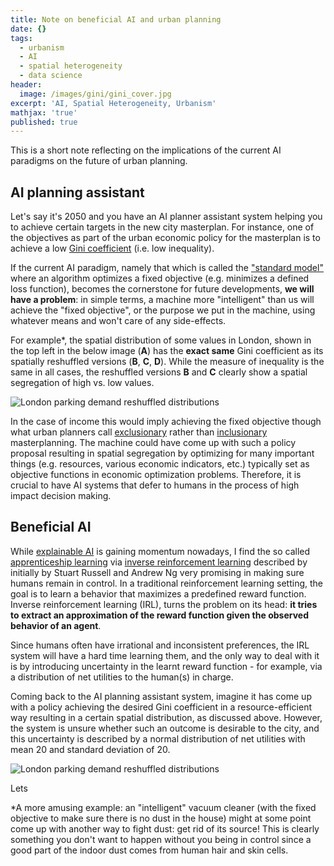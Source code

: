 ```yaml
---
title: Note on beneficial AI and urban planning
date: {}
tags:
  - urbanism
  - AI
  - spatial heterogeneity
  - data science
header:
  image: /images/gini/gini_cover.jpg
excerpt: 'AI, Spatial Heterogeneity, Urbanism'
mathjax: 'true'
published: true
---
```


This is a short note reflecting on the implications of the current AI paradigms on the future of urban planning.

## AI planning assistant 

Let's say it's 2050 and you have an AI planner assistant system helping you to achieve certain targets in the new city masterplan. For instance, one of the objectives as part of the urban economic policy for the masterplan is to achieve a low [Gini coefficient](https://en.wikipedia.org/wiki/Gini_coefficient) (i.e. low inequality).

If the current AI paradigm, namely that which is called the ["standard model"](https://futureoflife.org/2019/10/08/ai-alignment-podcast-human-compatible-artificial-intelligence-and-the-problem-of-control-with-stuart-russell/?cn-reloaded=1) where an algorithm optimizes a fixed objective (e.g. minimizes a defined loss function), becomes the cornerstone for future developments, **we will have a problem**: in simple terms, a machine more "intelligent" than us will achieve the "fixed objective", or the purpose we put in the machine, using whatever means and won't care of any side-effects. 

For example*, the spatial distribution of some values in London, shown in the top left in the below image (**A**) has the **exact same** Gini coefficient as its spatially reshuffled versions (**B**, **C**, **D**).
While the measure of inequality is the same in all cases, the reshuffled versions **B** and **C** clearly show a spatial segregation of high vs. low values.

<img src="{{ site.url }}{{ site.baseurl }}/images/gini/shuffled.jpg" alt="London parking demand reshuffled distributions">

In the case of income this would imply achieving the fixed objective though what urban planners call [exclusionary](https://en.wikipedia.org/wiki/Exclusionary_zoning) rather than [inclusionary](https://en.wikipedia.org/wiki/Inclusionary_zoning) masterplanning.
The machine could have come up with such a policy proposal resulting in spatial segregation by optimizing for many important things (e.g. resources, various economic indicators, etc.) typically set as objective functions in economic optimization problems. 
Therefore, it is crucial to have AI systems that defer to humans in the process of high impact decision making. 

## Beneficial AI

While [explainable AI](https://en.wikipedia.org/wiki/Explainable_artificial_intelligence) is gaining momentum nowadays, I find the so called [apprenticeship learning](https://en.wikipedia.org/wiki/Apprenticeship_learning) via [inverse reinforcement learning](https://arxiv.org/abs/1806.06877) described by initially by Stuart Russell and Andrew Ng very promising in making sure humans remain in control.
In a traditional reinforcement learning setting, the goal is to learn a behavior that maximizes a predefined reward function. Inverse reinforcement learning (IRL), turns the problem on its head: **it tries to extract an approximation of the reward function given the observed behavior of an agent**.

Since humans often have irrational and inconsistent preferences, the IRL system will have a hard time learning them, and the only way to deal with it is by introducing uncertainty in the learnt reward function - for example, via a distribution of net utilities to the human(s) in charge.

Coming back to the AI planning assistant system, imagine it has come up with a policy achieving the desired Gini coefficient in a resource-efficient way resulting in a certain spatial distribution, as discussed above. However, the system is unsure whether such an outcome is desirable to the city, and this uncertainty is described by a normal distribution of net utilities with mean 20 and standard deviation of 20.

<img src="{{ site.url }}{{ site.baseurl }}/images/gini/shuffled.jpg" alt="London parking demand reshuffled distributions">

Lets


*A more amusing example: an "intelligent" vacuum cleaner (with the fixed objective to make sure there is no dust in the house)  might at some point come up with another way to fight dust: get rid of its source! This is clearly something you don't want to happen without you being in control since a good part of the indoor dust comes from human hair and skin cells.
